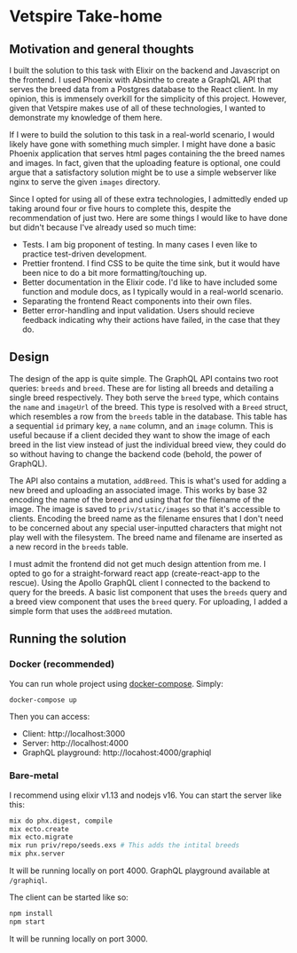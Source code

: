 # Vetspire Take-home

## Motivation and general thoughts

I built the solution to this task with Elixir on the backend and Javascript on the frontend. I used Phoenix with Absinthe to create a GraphQL API that serves the breed data from a Postgres database to the React client. In my opinion, this is immensely overkill for the simplicity of this project. However, given that Vetspire makes use of all of these technologies, I wanted to demonstrate my knowledge of them here.

If I were to build the solution to this task in a real-world scenario, I would likely have gone with something much simpler. I might have done a basic Phoenix application that serves html pages containing the the breed names and images. In fact, given that the uploading feature is optional, one could argue that a satisfactory solution might be to use a simple webserver like nginx to serve the given `images` directory.

Since I opted for using all of these extra technologies, I admittedly ended up taking around four or five hours to complete this, despite the recommendation of just two. Here are some things I would like to have done but didn't because I've already used so much time:
* Tests. I am big proponent of testing. In many cases I even like to practice test-driven development.
* Prettier frontend. I find CSS to be quite the time sink, but it would have been nice to do a bit more formatting/touching up.
* Better documentation in the Elixir code. I'd like to have included some function and module docs, as I typically would in a real-world scenario.
* Separating the frontend React components into their own files.
* Better error-handling and input validation. Users should recieve feedback indicating why their actions have failed, in the case that they do.

## Design

The design of the app is quite simple. The GraphQL API contains two root queries: `breeds` and `breed`. These are for listing all breeds and detailing a single breed respectively. They both serve the `breed` type, which contains the `name` and `imageUrl` of the breed. This type is resolved with a `Breed` struct, which resembles a row from the `breeds` table in the database. This table has a sequential `id` primary key, a `name` column, and an `image` column. This is useful because if a client decided they want to show the image of each breed in the list view instead of just the individual breed view, they could do so without having to change the backend code (behold, the power of GraphQL).

The API also contains a mutation, `addBreed`. This is what's used for adding a new breed and uploading an associated image. This works by base 32 encoding the name of the breed and using that for the filename of the image. The image is saved to `priv/static/images` so that it's accessible to clients. Encoding the breed name as the filename ensures that I don't need to be concerned about any special user-inputted characters that might not play well with the filesystem. The breed name and filename are inserted as a new record in the `breeds` table.

I must admit the frontend did not get much design attention from me. I opted to go for a straight-forward react app (create-react-app to the rescue). Using the Apollo GraphQL client I connected to the backend to query for the breeds. A basic list component that uses the `breeds` query and a breed view component that uses the `breed` query. For uploading, I added a simple form that uses the `addBreed` mutation.

## Running the solution

### Docker (recommended)

You can run whole project using [docker-compose](https://docs.docker.com/compose/). Simply:
```sh
docker-compose up
```
Then you can access:
* Client: http://localhost:3000
* Server: http://localhost:4000
* GraphQL playground: http://locahost:4000/graphiql

### Bare-metal

I recommend using elixir v1.13 and nodejs v16. You can start the server like this:
```sh
mix do phx.digest, compile
mix ecto.create
mix ecto.migrate
mix run priv/repo/seeds.exs # This adds the intital breeds
mix phx.server
```
It will be running locally on port 4000. GraphQL playground available at `/graphiql`.

The client can be started like so:
```sh
npm install
npm start
```
It will be running locally on port 3000.

